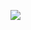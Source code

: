 ![](https://static.wikia.nocookie.net/hellocharlotte/images/5/50/Bennett_mocking.png/revision/latest/scale-to-width-down/250?cb=20180928200837)
